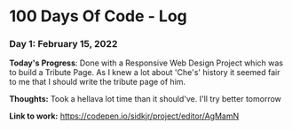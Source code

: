# 100 Days Of Code - Log

### Day 1: February 15, 2022

**Today's Progress**: Done with a Responsive Web Design Project which was to build a Tribute Page. As I knew a lot about 'Che's' history it seemed fair to me that I should write the tribute page of him.

**Thoughts:** Took a hellava lot time than it should've. I'll try better tomorrow

**Link to work:** https://codepen.io/sidkjr/project/editor/AgMamN
